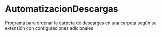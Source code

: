# AutomatizacionDescargas
Programa para ordenar la carpeta de descargas en una carpeta según su extensión con configuraciones adicionales
